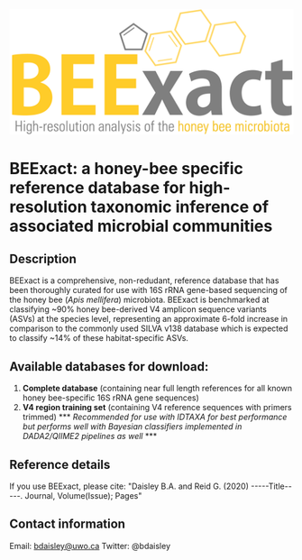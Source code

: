 <p align="center"><img src="https://github.com/bdaisley/BEExact/blob/master/BEExact_v1_logo.png" width="900"></p>

# BEExact: a honey-bee specific reference database for high-resolution taxonomic inference of associated microbial communities

## Description
BEExact is a comprehensive, non-redudant, reference database that has been thoroughly curated for use with 16S rRNA gene-based sequencing of the honey bee (<i>Apis mellifera</i>) microbiota. BEExact is benchmarked at classifying ~90% honey bee-derived V4 amplicon sequence variants (ASVs) at the species level, representing an approximate 6-fold increase in comparison to the commonly used SILVA v138 database which is expected to classify ~14% of these habitat-specific ASVs. 

## Available databases for download:

1. <b>Complete database</b> (containing near full length references for all known honey bee-specific 16S rRNA gene sequences)
2. <b>V4 region training set</b> (containing V4 reference sequences with primers trimmed) *** <i>Recommended for use with IDTAXA for best performance but performs well with Bayesian classifiers implemented in DADA2/QIIME2 pipelines as well </i> ***

## Reference details
If you use BEExact, please cite: "Daisley B.A. and Reid G. (2020) -----Title-----. Journal, Volume(Issue); Pages" 

## Contact information
Email:          bdaisley@uwo.ca
Twitter:        @bdaisley






